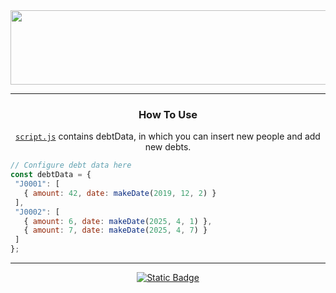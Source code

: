 <!-- Alignment -->
<div align="center">
  <!-- Banner -->
  <img width="1197" height="119" alt="DBTCTOR" src="https://github.com/user-attachments/assets/d5cefadb-8887-4e6a-9f3b-fa7403690bd0" />

  <!-- Divider -->
  ---

  <h3>How To Use</h3>

  <a href="./script.js" target="_blank">`script.js`</a> contains debtData, in which you can insert new people and add new debts.
  
</div>

<!-- Code -->
 ```js
// Configure debt data here
const debtData = {
  "J0001": [
    { amount: 42, date: makeDate(2019, 12, 2) }
  ],
  "J0002": [
    { amount: 6, date: makeDate(2025, 4, 1) },
    { amount: 7, date: makeDate(2025, 4, 7) }
  ]
};
```
<!-- Divider -->
---

<!-- Alignment -->
<div align="center">
  <!-- Fork Button -->
  <a href="https://github.com/Debtector/Debtector" target="_blank"><img alt="Static Badge" src="https://img.shields.io/badge/Fork-Debtector?style=for-the-badge&logo=GitHub&color=%23348543"></a>
</div>

